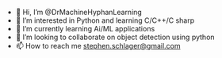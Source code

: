 - 👋 Hi, I’m @DrMachineHyphanLearning
- 👀 I’m interested in Python and learning C/C++/C sharp
- 🌱 I’m currently learning Ai/ML applications
- 💞️ I’m looking to collaborate on object detection using python
- 📫 How to reach me stephen.schlager@gmail.com

<!---
DrMachineHyphanLearning/DrMachineHyphanLearning is a ✨ special ✨ repository because its `README.md` (this file) appears on your GitHub profile.
You can click the Preview link to take a look at your changes.
--->
